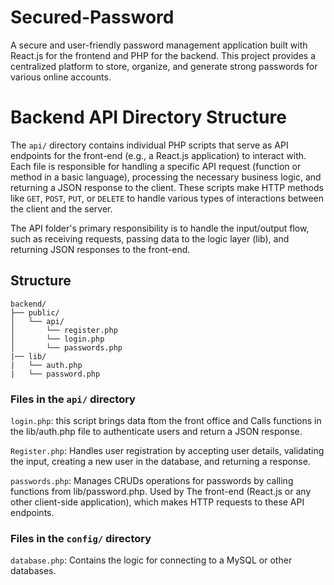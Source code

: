 # Secured-Password
A secure and user-friendly password management application built with React.js for the frontend and PHP for the backend. This project provides a centralized platform to store, organize, and generate strong passwords for various online accounts.

# Backend API Directory Structure

The `api/` directory contains individual PHP scripts that serve as API endpoints for the front-end (e.g., a React.js application) to interact with. Each file is responsible for handling a specific API request (function or method in a basic language), processing the necessary business logic, and returning a JSON response to the client. These scripts make HTTP methods like `GET`, `POST`, `PUT`, or `DELETE` to handle various types of interactions between the client and the server.

The API folder's primary responsibility is to handle the input/output flow, such as receiving requests, passing data to the logic layer (lib), and returning JSON responses to the front-end.

## Structure

```plaintext
backend/
├── public/
│   └── api/ 
│       └── register.php
│       └── login.php
│       └── passwords.php
|── lib/
|   └── auth.php
|   └── password.php
```
### Files in the `api/` directory
`login.php`: this script brings data ftom the front office and Calls functions in the lib/auth.php file to authenticate users and return a JSON response.

`Register.php`: Handles user registration by accepting user details, validating the input, creating a new user in the database, and returning a response.

`passwords.php`: Manages CRUDs operations for passwords by calling functions from lib/password.php. Used by The front-end (React.js or any other client-side application), which makes HTTP requests to these API endpoints.
 
### Files in the `config/` directory
`database.php`: Contains the logic for connecting to a MySQL or other databases.